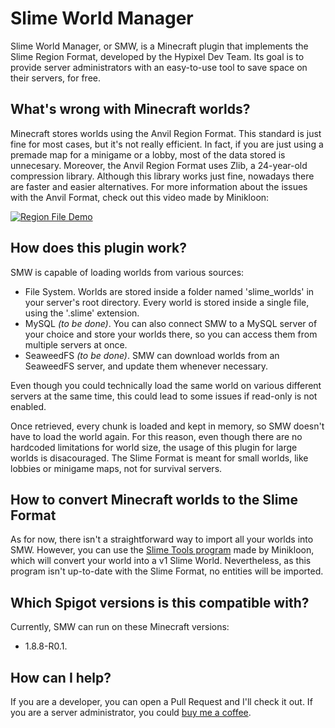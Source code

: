# Slime World Manager
Slime World Manager, or SMW, is a Minecraft plugin that implements the Slime Region Format, developed by the Hypixel Dev Team. Its goal is to provide server administrators with an easy-to-use tool to save space on their servers, for free.

## What's wrong with Minecraft worlds?

Minecraft stores worlds using the Anvil Region Format. This standard is just fine for most cases, but it's not really efficient. In fact, if you are just using a premade map for a minigame or a lobby, most of the data stored is unnecesary. Moreover, the Anvil Region Format uses Zlib, a 24-year-old compression library. Although this library works just fine, nowadays there are faster and easier alternatives. For more information about the issues with the Anvil Format, check out this video made by Minikloon:

[![Region File Demo](http://img.youtube.com/vi/fONu02AtoUc/0.jpg)](http://www.youtube.com/watch?v=fONu02AtoUc)

## How does this plugin work?

SMW is capable of loading worlds from various sources:
* File System. Worlds are stored inside a folder named 'slime_worlds' in your server's root directory. Every world is stored inside a single file, using the '.slime' extension.
* MySQL _(to be done)_. You can also connect SMW to a MySQL server of your choice and store your worlds there, so you can access them from multiple servers at once.
* SeaweedFS _(to be done)_. SMW can download worlds from an SeaweedFS server, and update them whenever necessary.

Even though you could technically load the same world on various different servers at the same time, this could lead to some issues if read-only is not enabled.

Once retrieved, every chunk is loaded and kept in memory, so SMW doesn't have to load the world again. For this reason, even though there are no hardcoded limitations for world size, the usage of this plugin for large worlds is disacouraged. The Slime Format is meant for small worlds, like lobbies or minigame maps, not for survival servers.

## How to convert Minecraft worlds to the Slime Format

As for now, there isn't a straightforward way to import all your worlds into SMW. However, you can use the [Slime Tools program](https://staticassets.hypixel.net/news/5d37b611d4298.slime-tools.jar) made by Minikloon, which will convert your world into a v1 Slime World. Nevertheless, as this program isn't up-to-date with the Slime Format, no entities will be imported.

## Which Spigot versions is this compatible with?

Currently, SMW can run on these Minecraft versions:
* 1.8.8-R0.1.

## How can I help?

If you are a developer, you can open a Pull Request and I'll check it out. If you are a server administrator, you could [buy me a coffee](https://www.paypal.com/cgi-bin/webscr?cmd=_s-xclick&hosted_button_id=K6MHYRBPV5UD2&source=url).